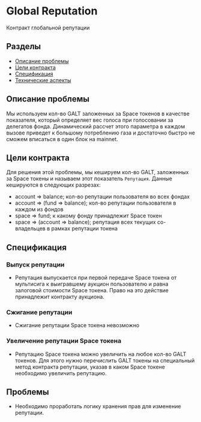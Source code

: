 # Global Reputation
Контракт глобальной репутации

## Разделы

* [Описание проблемы](#Описание-проблемы)
* [Цели контракта](#Цели-контракта)
* [Спецификация](#Спецификация)
* [Технические аспекты](#Технические-аспекты)

## Описание проблемы
Мы используем кол-во GALT заложенных за Space токенов в качестве показателя, который определяет вес голоса
 при голосовании за делегатов фонда.
Динамический рассчет этого параметра в каждом вызове приведет к большому потреблению газа и достаточно быстро не сможем вписаться в один блок на mainnet.


## Цели контракта
Для решения этой проблемы, мы кешируем кол-во GALT, заложенных за Space токены и называем этот показатель `Репутация`.
Данные кешируются в следующих разрезах:
* account => balance; кол-во репутации пользователя во всех фондах
* account => (fund => balance); кол-во репутации пользователя в каждом из фондов
* space => fund; к какому фонду принадлежит Space токен
* space => (account => balance); репутация всех текущих со-владельцев в рамках репутации токена

## Спецификация
### Выпуск репутации
* Репутация выпускается при первой передаче Space токена от мультисига к выигравшему
 аукцион пользователю и равна залоговой стоимости Space токена. Право на это действие
 принадлежит контракту аукциона.


### Сжигание репутации
* Сжигание репутации Space токена невозможно

### Увеличение репутации Space токена
* Репутацию Space токена можно увеличить на любое кол-во GALT токенов. Для этого нужно перечислить GALT токены на специальный метод контракта репутации, указав в каком Space токене необходимо увеличить репутацию.

## Проблемы
* Необходимо проработать логику хранения прав для изменение репутации.

